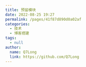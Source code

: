 ```yaml
---
title: 预留模块
date: 2022-08-25 19:27
permalink: /pages/41f87d890d0a02af
categories: 
  - 技术
  - 博客搭建
tags: 
  - null
author: 
  name: Q7Long
  link: https://github.com/Q7Long
---
```

